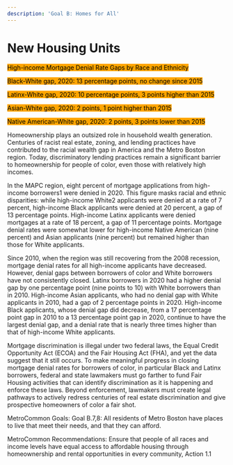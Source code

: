 ```yaml
---
description: 'Goal B: Homes for All'
---
```


# New Housing Units

<mark style="background-color:orange;">High-income Mortgage Denial Rate Gaps by Race and Ethnicity</mark>&#x20;

<mark style="background-color:orange;">Black-White gap, 2020: 13 percentage points, no change since 2015</mark> &#x20;

<mark style="background-color:orange;">Latinx-White gap, 2020: 10 percentage points, 3 points higher than 2015</mark> &#x20;

<mark style="background-color:orange;">Asian-White gap, 2020: 2 points, 1 point higher than 2015</mark> &#x20;

<mark style="background-color:orange;">Native American-White gap, 2020: 2 points, 3 points lower than 2015</mark> &#x20;

Homeownership plays an outsized role in household wealth generation. Centuries of racist real estate, zoning, and lending practices have contributed to the racial wealth gap in America and the Metro Boston region. Today, discriminatory lending practices remain a significant barrier to homeownership for people of color, even those with relatively high incomes.  &#x20;

In the MAPC region, eight percent of mortgage applications from high-income borrowers1 were denied in 2020. This figure masks racial and ethnic disparities: while high-income White2 applicants were denied at a rate of 7 percent, high-income Black applicants were denied at 20 percent, a gap of 13 percentage points. High-income Latinx applicants were denied mortgages at a rate of 18 percent, a gap of 11 percentage points. Mortgage denial rates were somewhat lower for high-income Native American (nine percent) and Asian applicants (nine percent) but remained higher than those for White applicants.  &#x20;

Since 2010, when the region was still recovering from the 2008 recession, mortgage denial rates for all high-income applicants have decreased. However, denial gaps between borrowers of color and White borrowers have not consistently closed. Latinx borrowers in 2020 had a higher denial gap by one percentage point (nine points to 10) with White borrowers than in 2010. High-income Asian applicants, who had no denial gap with White applicants in 2010, had a gap of 2 percentage points in 2020. High-income Black applicants, whose denial gap did decrease, from a 17 percentage point gap in 2010 to a 13 percentage point gap in 2020, continue to have the largest denial gap, and a denial rate that is nearly three times higher than that of high-income White applicants.  &#x20;

Mortgage discrimination is illegal under two federal laws, the Equal Credit Opportunity Act (ECOA) and the Fair Housing Act (FHA), and yet the data suggest that it still occurs. To make meaningful progress in closing mortgage denial rates for borrowers of color, in particular Black and Latinx borrowers, federal and state lawmakers must go farther to fund Fair Housing activities that can identify discrimination as it is happening and enforce these laws. Beyond enforcement, lawmakers must create legal pathways to actively redress centuries of real estate discrimination and give prospective homeowners of color a fair shot. &#x20;

MetroCommon Goals: Goal B.7,8: All residents of Metro Boston have places to live that meet their needs, and that they can afford. &#x20;

MetroCommon Recommendations: Ensure that people of all races and income levels have equal access to affordable housing through homeownership and rental opportunities in every community, Action 1.1 &#x20;

